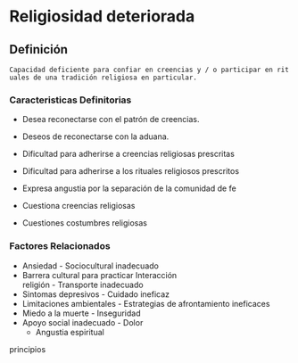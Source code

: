 # Religiosidad deteriorada
## Definición
	Capacidad deficiente para confiar en creencias y / o participar en rit uales de una tradición religiosa en particular.

### Caracteristicas Definitorias
- Desea reconectarse con el 
patrón de creencias.   
- Deseos de reconectarse con la 
aduana.   
- Dificultad para adherirse a 
creencias religiosas prescritas   
 
 
 
 
- Dificultad para adherirse a los 
rituales religiosos prescritos   
- Expresa angustia por la 
separación de la comunidad de 
fe  
- Cuestiona creencias religiosas   
- Cuestiones costumbres religiosas

### Factores Relacionados
- Ansiedad  - Sociocultural inadecuado  
- Barrera cultural para practicar   Interacción  
 religión  - Transporte inadecuado  
- Sintomas depresivos  - Cuidado ineficaz  
- Limitaciones ambientales  - Estrategias de 
afrontamiento ineficaces  
- Miedo a la muerte  - Inseguridad  
- Apoyo social inadecuado  - Dolor  
  - Angustia espiritual   
 
 
 
 
 
 
 
 
principios

